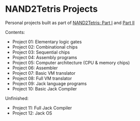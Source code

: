 # NAND2Tetris Projects
Personal projects built as part of [NAND2Tetris: Part I](https://www.coursera.org/learn/build-a-computer) and [Part II](https://www.coursera.org/learn/nand2tetris2) 
  
Contents:  
* Project 01: Elementary logic gates  
* Project 02: Combinational chips  
* Project 03: Sequential chips  
* Project 04: Assembly programs  
* Project 05: Computer architecture (CPU & memory chips)  
* Project 06: Assembler  
* Project 07: Basic VM translator  
* Project 08: Full VM translator  
* Project 09: Jack language programs  
* Project 10: Basic Jack Compiler  
  
Unfinished:  
* Project 11: Full Jack Compiler  
* Project 12: Jack OS  